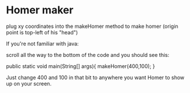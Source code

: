 # Homer maker

plug xy coordinates into the makeHomer method to make homer (origin point is top-left of his "head")

If you're not familiar with java:

scroll all the way to the bottom of the code and you should see this: 

 public static void main(String[] args){
            makeHomer(400,100);
        }
        
Just change 400 and 100 in that bit to anywhere you want Homer to show up on your screen.

